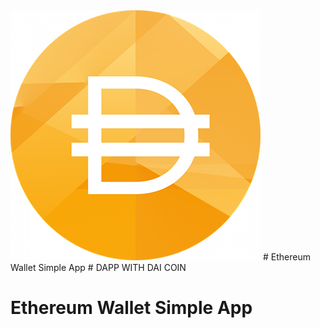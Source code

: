 <img src='./src/dai-logo.png'>
# Ethereum Wallet Simple App
# DAPP WITH DAI COIN

# Ethereum Wallet Simple App
